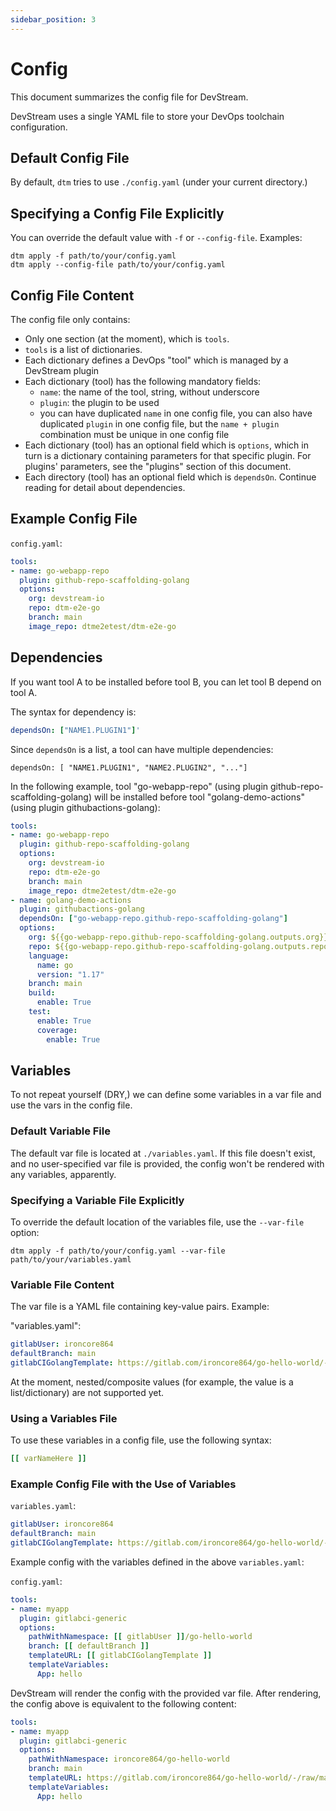 ```yaml
---
sidebar_position: 3
---
```


# Config

This document summarizes the config file for DevStream.

DevStream uses a single YAML file to store your DevOps toolchain configuration.

## Default Config File

By default, `dtm` tries to use `./config.yaml` (under your current directory.)

## Specifying a Config File Explicitly

You can override the default value with `-f` or `--config-file`. Examples:

```shell
dtm apply -f path/to/your/config.yaml
dtm apply --config-file path/to/your/config.yaml
```

## Config File Content

The config file only contains:

- Only one section (at the moment), which is `tools`.
- `tools` is a list of dictionaries.
- Each dictionary defines a DevOps "tool" which is managed by a DevStream plugin
- Each dictionary (tool) has the following mandatory fields:
    - `name`: the name of the tool, string, without underscore
    - `plugin`: the plugin to be used
    - you can have duplicated `name` in one config file, you can also have duplicated `plugin` in one config file, but the `name + plugin` combination must be unique in one config file
- Each dictionary (tool) has an optional field which is `options`, which in turn is a dictionary containing parameters for that specific plugin. For plugins' parameters, see the "plugins" section of this document.
- Each directory (tool) has an optional field which is `dependsOn`. Continue reading for detail about dependencies.

## Example Config File

`config.yaml`:

```yaml
tools:
- name: go-webapp-repo
  plugin: github-repo-scaffolding-golang
  options:
    org: devstream-io
    repo: dtm-e2e-go
    branch: main
    image_repo: dtme2etest/dtm-e2e-go
```

## Dependencies

If you want tool A to be installed before tool B, you can let tool B depend on tool A.

The syntax for dependency is:
    
```yaml
dependsOn: ["NAME1.PLUGIN1"]'
```

Since `dependsOn` is a list, a tool can have multiple dependencies:

```
dependsOn: [ "NAME1.PLUGIN1", "NAME2.PLUGIN2", "..."]
```

In the following example, tool "go-webapp-repo" (using plugin github-repo-scaffolding-golang) will be installed before tool "golang-demo-actions" (using plugin githubactions-golang):

```yaml
tools:
- name: go-webapp-repo
  plugin: github-repo-scaffolding-golang
  options:
    org: devstream-io
    repo: dtm-e2e-go
    branch: main
    image_repo: dtme2etest/dtm-e2e-go
- name: golang-demo-actions
  plugin: githubactions-golang
  dependsOn: ["go-webapp-repo.github-repo-scaffolding-golang"]
  options:
    org: ${{go-webapp-repo.github-repo-scaffolding-golang.outputs.org}}
    repo: ${{go-webapp-repo.github-repo-scaffolding-golang.outputs.repo}}
    language:
      name: go
      version: "1.17"
    branch: main
    build:
      enable: True
    test:
      enable: True
      coverage:
        enable: True
```

## Variables

To not repeat yourself (DRY,) we can define some variables in a var file and use the vars in the config file.

### Default Variable File

The default var file is located at `./variables.yaml`. If this file doesn't exist, and no user-specified var file is provided, the config won't be rendered with any variables, apparently.

### Specifying a Variable File Explicitly

To override the default location of the variables file, use the `--var-file` option:

```shell
dtm apply -f path/to/your/config.yaml --var-file path/to/your/variables.yaml
```

### Variable File Content

The var file is a YAML file containing key-value pairs. Example:

"variables.yaml":

```yaml
gitlabUser: ironcore864
defaultBranch: main
gitlabCIGolangTemplate: https://gitlab.com/ironcore864/go-hello-world/-/raw/main/go.tpl
```

At the moment, nested/composite values (for example, the value is a list/dictionary) are not supported yet.

### Using a Variables File

To use these variables in a config file, use the following syntax:

```yaml
[[ varNameHere ]]
```

### Example Config File with the Use of Variables

`variables.yaml`:

```yaml
gitlabUser: ironcore864
defaultBranch: main
gitlabCIGolangTemplate: https://gitlab.com/ironcore864/go-hello-world/-/raw/main/go.tpl
```

Example config with the variables defined in the above `variables.yaml`:

`config.yaml`:

```yaml
tools:
- name: myapp
  plugin: gitlabci-generic
  options:
    pathWithNamespace: [[ gitlabUser ]]/go-hello-world
    branch: [[ defaultBranch ]]
    templateURL: [[ gitlabCIGolangTemplate ]]
    templateVariables:
      App: hello
```

DevStream will render the config with the provided var file. After rendering, the config above is equivalent to the following content:

```yaml
tools:
- name: myapp
  plugin: gitlabci-generic
  options:
    pathWithNamespace: ironcore864/go-hello-world
    branch: main
    templateURL: https://gitlab.com/ironcore864/go-hello-world/-/raw/main/go.tpl
    templateVariables:
      App: hello
```
